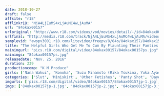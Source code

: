 ```yaml
---
date: 2018-10-27
draft: false
affsite: "r18"
afflinkr18: "NjA4LjEuMS4xLjAuMC4wLjAuMA"
url: "84okax00157"
urloriginal: "http://www.r18.com/videos/vod/movies/detail/-/id=84okax00157"
urlfinal: "http://media.r18.com/track/NjA4LjEuMS4xLjAuMC4wLjAuMA/videos/vod/movies/detail/-/id=84okax00157"
samplevid: "awspv3001.r18.com/litevideo/freepv/8/84o/84okax157/84okax157_dmb_w.mp4"
title: "The Helpful Girls Who Get Me To Cum By Flaunting Their Panties In My Face (24 People, 240 Minutes)"
mainimgurl: "pics.r18.com/digital/video/84okax00157/84okax00157ps.jpg"
mainimgs: "84okax00157ps.jpg"
releasedate: "Nov. 25, 2016"
duration: 239
productioncomp: "K M Produce"
girls: ['Nana Wakui', 'Konoha', 'Suzu Minamoto (Rika Tsukina, Yuka Ayase, Rina Kitajima, Mizuho Misu)', 'Nozomi Hatzuki', 'Momo Ogura', 'Riona Minami', 'Ichika Sakurai', 'Yuri Sato', 'Tsuna Kimura', 'Miyabi Tsukioka']
categories: ['Slut', 'Miniskirt', 'Other Fetishes', 'Panty Shot', 'Daydream', 'Over 4 Hours']
imgurls: ['pics.r18.com/digital/video/84okax00157/84okax00157jp-1.jpg', 'pics.r18.com/digital/video/84okax00157/84okax00157jp-2.jpg', 'pics.r18.com/digital/video/84okax00157/84okax00157jp-3.jpg', 'pics.r18.com/digital/video/84okax00157/84okax00157jp-4.jpg', 'pics.r18.com/digital/video/84okax00157/84okax00157jp-5.jpg', 'pics.r18.com/digital/video/84okax00157/84okax00157jp-6.jpg', 'pics.r18.com/digital/video/84okax00157/84okax00157jp-7.jpg', 'pics.r18.com/digital/video/84okax00157/84okax00157jp-8.jpg', 'pics.r18.com/digital/video/84okax00157/84okax00157jp-9.jpg', 'pics.r18.com/digital/video/84okax00157/84okax00157jp-10.jpg', 'pics.r18.com/digital/video/84okax00157/84okax00157jp-11.jpg', 'pics.r18.com/digital/video/84okax00157/84okax00157jp-12.jpg', 'pics.r18.com/digital/video/84okax00157/84okax00157jp-13.jpg', 'pics.r18.com/digital/video/84okax00157/84okax00157jp-14.jpg', 'pics.r18.com/digital/video/84okax00157/84okax00157jp-15.jpg', 'pics.r18.com/digital/video/84okax00157/84okax00157jp-16.jpg', 'pics.r18.com/digital/video/84okax00157/84okax00157jp-17.jpg', 'pics.r18.com/digital/video/84okax00157/84okax00157jp-18.jpg', 'pics.r18.com/digital/video/84okax00157/84okax00157jp-19.jpg', 'pics.r18.com/digital/video/84okax00157/84okax00157jp-20.jpg']
imgs: ['84okax00157jp-1.jpg', '84okax00157jp-2.jpg', '84okax00157jp-3.jpg', '84okax00157jp-4.jpg', '84okax00157jp-5.jpg', '84okax00157jp-6.jpg', '84okax00157jp-7.jpg', '84okax00157jp-8.jpg', '84okax00157jp-9.jpg', '84okax00157jp-10.jpg', '84okax00157jp-11.jpg', '84okax00157jp-12.jpg', '84okax00157jp-13.jpg', '84okax00157jp-14.jpg', '84okax00157jp-15.jpg', '84okax00157jp-16.jpg', '84okax00157jp-17.jpg', '84okax00157jp-18.jpg', '84okax00157jp-19.jpg', '84okax00157jp-20.jpg']
---
```

